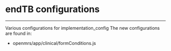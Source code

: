 # endTB configurations
_________________________
Various configurations for implementation_config
The new configurations are found in:
* openmrs/app/clinical/formConditions.js
